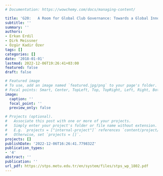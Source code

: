 ```yaml
---
# Documentation: https://wowchemy.com/docs/managing-content/

title: 'G20:   A Room for Global Club Governance: Towards a Global Innovation System?'
subtitle: ''
summary: ''
authors:
- Erkan Erdil
- Dirk Meissner
- Özgür Kadir Özer
tags: []
categories: []
date: '2018-01-01'
lastmod: 2022-12-06T19:26:41+03:00
featured: false
draft: false

# Featured image
# To use, add an image named `featured.jpg/png` to your page's folder.
# Focal points: Smart, Center, TopLeft, Top, TopRight, Left, Right, BottomLeft, Bottom, BottomRight.
image:
  caption: ''
  focal_point: ''
  preview_only: false

# Projects (optional).
#   Associate this post with one or more of your projects.
#   Simply enter your project's folder or file name without extension.
#   E.g. `projects = ["internal-project"]` references `content/project/deep-learning/index.md`.
#   Otherwise, set `projects = []`.
projects: []
publishDate: '2022-12-06T16:26:41.779832Z'
publication_types:
- '4'
abstract: ''
publication: ''
url_pdf: https://stps.metu.edu.tr/en/system/files/stps_wp_1802.pdf
---
```

